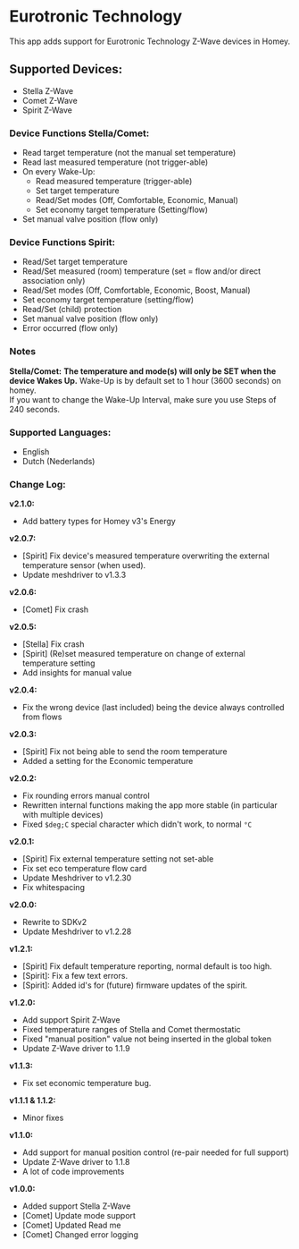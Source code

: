 # Eurotronic Technology
This app adds support for Eurotronic Technology Z-Wave devices in Homey.

## Supported Devices:
+ Stella Z-Wave
+ Comet Z-Wave
+ Spirit Z-Wave

### Device Functions Stella/Comet:
+ Read target temperature (not the manual set temperature)
+ Read last measured temperature (not trigger-able)
+ On every Wake-Up:
  - Read measured temperature (trigger-able)
  - Set target temperature
  - Read/Set modes (Off, Comfortable, Economic, Manual)
  - Set economy target temperature (Setting/flow)
+ Set manual valve position (flow only)

### Device Functions Spirit:
+ Read/Set target temperature
+ Read/Set measured (room) temperature (set = flow and/or direct association only)
+ Read/Set modes (Off, Comfortable, Economic, Boost, Manual)
+ Set economy target temperature (setting/flow)
+ Read/Set (child) protection
+ Set manual valve position (flow only)
+ Error occurred (flow only)

### Notes
**Stella/Comet:**
**The temperature and mode(s) will only be SET when the device Wakes Up.**
Wake-Up is by default set to 1 hour (3600 seconds) on homey.  
If you want to change the Wake-Up Interval, make sure you use Steps of 240 seconds.

### Supported Languages:
* English
* Dutch (Nederlands)

### Change Log:
**v2.1.0:**
- Add battery types for Homey v3's Energy

**v2.0.7:**
- [Spirit] Fix device's measured temperature overwriting the external temperature sensor (when used).
- Update meshdriver to v1.3.3

**v2.0.6:**
- [Comet] Fix crash

**v2.0.5:**
- [Stella] Fix crash
- [Spirit] (Re)set measured temperature on change of external temperature setting
- Add insights for manual value

**v2.0.4:**
- Fix the wrong device (last included) being the device always controlled from flows

**v2.0.3:**
- [Spirit] Fix not being able to send the room temperature
- Added a setting for the Economic temperature

**v2.0.2:**
- Fix rounding errors manual control
- Rewritten internal functions making the app more stable (in particular with multiple devices)
- Fixed `$deg;C` special character which didn't work, to normal `°C`

**v2.0.1:**
- [Spirit] Fix external temperature setting not set-able
- Fix set eco temperature flow card
- Update Meshdriver to v1.2.30
- Fix whitespacing

**v2.0.0:**
- Rewrite to SDKv2
- Update Meshdriver to v1.2.28

**v1.2.1:**
- [Spirit] Fix default temperature reporting, normal default is too high.
- [Spirit]: Fix a few text errors.
- [Spirit]: Added id's for (future) firmware updates of the spirit.

**v1.2.0:**
- Add support Spirit Z-Wave
- Fixed temperature ranges of Stella and Comet thermostatic
- Fixed "manual position" value not being inserted in the global token
- Update Z-Wave driver to 1.1.9

**v1.1.3:**
- Fix set economic temperature bug.

**v1.1.1 & 1.1.2:**
- Minor fixes

**v1.1.0:**
- Add support for manual position control (re-pair needed for full support)
- Update Z-Wave driver to 1.1.8
- A lot of code improvements

**v1.0.0:**  
- Added support Stella Z-Wave
- [Comet] Update mode support
- [Comet] Updated Read me
- [Comet] Changed error logging
